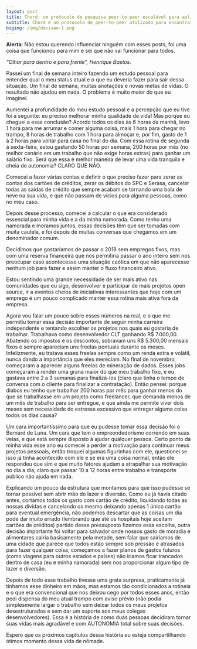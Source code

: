 ```yaml
---
layout: post
title: Chord: um protocolo de pesquisa peer-to-peer escalável para aplicativos de internet
subtitle: Chord é um protocolo de peer-to-peer utilizado para encontrar dados
bigimg: /img/decisao-1.png
---
```


**Alerta**: Não estou querendo influenciar ninguém com esses posts, foi uma coisa que funcionou para mim e sei que não vai funcionar para todos.

*“Olhar para dentro e para frente”, Henrique Bastos.*

Passei um final de semana inteiro fazendo um estudo pessoal para entender qual o meu status atual e o que eu deveria fazer para sair dessa situação. Um final de semana, muitas anotações e novas metas de vidas. O resultado não ajudou em nada. O problema é muito maior do que eu imaginei.

Aumentei a profundidade do meu estudo pessoal e a percepção que eu tive foi a seguinte: eu preciso melhorar minha qualidade de vida! Mas porque eu cheguei a essa conclusão? Acordo todos os dias às 6 horas da manhã, levo 1 hora para me arrumar e comer alguma coisa, mais 1 hora para chegar no trampo, 8 horas de trabalho com 1 hora para almoçar e, por fim, gasto de 1 à 2 horas para voltar para casa no final do dia. Com essa rotina de segunda à sexta-feira, estou gastando 50 horas por semana, 200 horas por mês (no melhor cenário em um trabalho que não exige horas extras) para ganhar um salário fixo. Será que essa é melhor maneira de levar uma vida tranquila e cheia de autonomia? CLARO QUE NÃO.

Comecei a fazer várias contas e definir o que preciso fazer para zerar as contas dos cartões de créditos, zerar os débitos do SPC e Serasa, cancelar todas as saídas de crédito que sempre acabam se tornando uma bola de neve na sua vida, e que não passam de vícios para alguma pessoas, como no meu caso.

Depois desse processo, comecei a calcular o que era considerado essencial para minha vida e a da minha namorada. Como tenho uma namorada e moramos juntos, essas decisões têm que ser tomadas com muita cautela, e foi depois de muitas conversas que chegamos em um denominador comum.

Decidimos que gostaríamos de passar o 2018 sem empregos fixos, mas com uma reserva financeira que nos permitiria passar o ano inteiro sem nos preocupar caso acontecesse uma situação caótica em que não aparecesse nenhum job para fazer e assim manter o fluxo financeiro ativo.

Estou sentindo uma grande necessidade de ser mais ativo nas comunidades que eu sigo, desenvolver e participar de mais projetos open source, ir a eventos cheios de iniciativas interessantes que hoje com um emprego é um pouco complicado manter essa rotina mais ativa fora da empresa.

Agora vou falar um pouco sobre esses números na real, e o que me permitiu tomar essa decisão importante de seguir minha carreira independente e tentando escolher os projetos nos quais eu gostaria de trabalhar. Trabalhava como desenvolvedor CLT ganhando R$ 7.000,00. Abatendo os impostos e os descontos, sobravam uns R$ 5.300,00 mensais fixos e sempre apareciam uns freelas pontuais durante os meses. Infelizmente, eu tratava esses freelas sempre como um renda extra e volátil, nunca dando a importância que eles mereciam. No final de novembro, começaram a aparecer alguns freelas de mineração de dados. Esses jobs começaram a render uma grana maior do que meu trabalho fixo, e eu gastava entre 2 a 3 semanas para finalizá-los (claro que tinha o tempo de conversa com o cliente para finalizar a contratação). Então pensei: porque diabos eu tenho que trabalhar 200 horas por mês para ganhar menos do que se trabalhasse em um projeto como freelancer, que demanda menos de um mês de trabalho para ser entregue, e que ainda me permite viver dois meses sem necessidade do estresse excessivo que entregar alguma coisa todos os dias causa?

Um cara importantíssimo para que eu pudesse tomar essa decisão foi o Bernard de Luna. Um cara que tem o empreendedorismo correndo em suas veias, e que está sempre disposto à ajudar qualquer pessoa. Certo ponto da minha vida esse ano eu comecei a perder a motivação para continuar meus projetos pessoais, então troquei algumas figurinhas com ele, questionei se isso já tinha acontecido com ele e se era uma coisa normal, então ele respondeu que sim e que muito fatores ajudam a atrapalhar sua motivação no dia a dia, claro que passar 10 a 12 horas entre trabalho e transporte público não ajuda em nada.

Explicando um pouco da estrutura que montamos para que isso pudesse se tornar possível sem abrir mão do lazer e diversão. Como eu já havia citado antes, cortamos todos os gasto com cartão de crédito, liquidando todas as nossas dívidas e cancelando os mesmo deixando apenas 1 único cartão para eventual emergência, não podemos descartar que as coisas um dia pode dar muito errado (lembrando que até os hospitais hoje aceitam cartões de créditos) partido desse pressuposto fizemos essa escolha, outra decisão importante foi voltar para salvador onde nossos gasto de moradia e alimentares cairia basicamente pela metade, sem falar que sairíamos de uma cidade que parece que todos estão sempre sob pressão e atrasados para fazer qualquer coisa, começamos a fazer planos de gastos futuros (como viagens para outros estados e países) não iriamos ficar trancados dentro de casa (eu e minha namorada) sem nos proporcionar algum tipo de lazer e diversão.

Depois de todo esse trabalho tivesse uma grata surpresa, praticamente já tínhamos esse dinheiro em mãos, mas estamos tão condicionados a rotineia e o que era convencional que nos deixou cego por todos esses anos, então pedi dispensa do meu atual trampo com aviso prévio (não podia simplesmente largar o trabalho sem deixar todos os meus projetos desestruturados e sem dar um suporte aos meus colegas desenvolvedores). Essa é a história de como duas pessoas decidiram tornar suas vidas mais agradável e com AUTONOMIA total sobre suas decisões.

Espero que os próximos capítulos dessa história eu esteja compartilhando ótimos momento dessa vida de nômade.